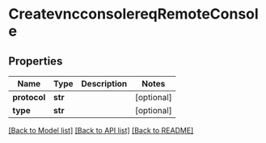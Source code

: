# CreatevncconsolereqRemoteConsole

## Properties
Name | Type | Description | Notes
------------ | ------------- | ------------- | -------------
**protocol** | **str** |  | [optional] 
**type** | **str** |  | [optional] 

[[Back to Model list]](../README.md#documentation-for-models) [[Back to API list]](../README.md#documentation-for-api-endpoints) [[Back to README]](../README.md)


